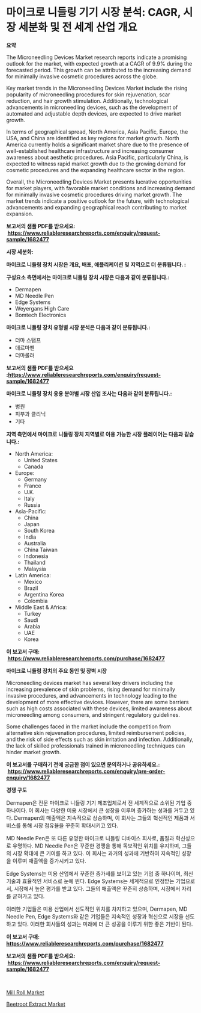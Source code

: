 <p><h1>마이크로 니들링 기기 시장 분석: CAGR, 시장 세분화 및 전 세계 산업 개요</h1></p><p><strong>요약</strong></p>
<p><p>The Microneedling Devices Market research reports indicate a promising outlook for the market, with expected growth at a CAGR of 9.9% during the forecasted period. This growth can be attributed to the increasing demand for minimally invasive cosmetic procedures across the globe.</p><p>Key market trends in the Microneedling Devices Market include the rising popularity of microneedling procedures for skin rejuvenation, scar reduction, and hair growth stimulation. Additionally, technological advancements in microneedling devices, such as the development of automated and adjustable depth devices, are expected to drive market growth.</p><p>In terms of geographical spread, North America, Asia Pacific, Europe, the USA, and China are identified as key regions for market growth. North America currently holds a significant market share due to the presence of well-established healthcare infrastructure and increasing consumer awareness about aesthetic procedures. Asia Pacific, particularly China, is expected to witness rapid market growth due to the growing demand for cosmetic procedures and the expanding healthcare sector in the region.</p><p>Overall, the Microneedling Devices Market presents lucrative opportunities for market players, with favorable market conditions and increasing demand for minimally invasive cosmetic procedures driving market growth. The market trends indicate a positive outlook for the future, with technological advancements and expanding geographical reach contributing to market expansion.</p></p>
<p><strong>보고서의 샘플 PDF를 받으세요: &nbsp;<a href="https://www.reliableresearchreports.com/enquiry/request-sample/1682477">https://www.reliableresearchreports.com/enquiry/request-sample/1682477</a></strong></p>
<p><strong>시장 세분화:</strong></p>
<p><strong> 마이크로 니들링 장치 시장은 개요, 배포, 애플리케이션 및 지역으로 더 분류됩니다. :</strong></p>
<p><strong>구성요소 측면에서는 마이크로 니들링 장치 시장은 다음과 같이 분류됩니다.:</strong></p>
<p><ul><li>Dermapen</li><li>MD Needle Pen</li><li>Edge Systems</li><li>Weyergans High Care</li><li>Bomtech Electronics</li></ul></p>
<p><strong> 마이크로 니들링 장치 유형별 시장 분석은 다음과 같이 분류됩니다.:</strong></p>
<p><ul><li>더마 스탬프</li><li>데르마펜</li><li>더마롤러</li></ul></p>
<p><strong>보고서의 샘플 PDF를 받으세요 :<a href="https://www.reliableresearchreports.com/enquiry/request-sample/1682477">https://www.reliableresearchreports.com/enquiry/request-sample/1682477</a></strong></p>
<p><strong> 마이크로 니들링 장치 응용 분야별 시장 산업 조사는 다음과 같이 분류됩니다.:</strong></p>
<p><ul><li>병원</li><li>피부과 클리닉</li><li>기타</li></ul></p>
<p><strong>지역 측면에서 마이크로 니들링 장치 지역별로 이용 가능한 시장 플레이어는 다음과 같습니다.:</strong></p>
<p><ul>
    <li>
        North America:
        <ul>
            <li>United States</li>
            <li>Canada</li>
        </ul>
    </li>
    <li>
        Europe:
        <ul>
            <li>Germany</li>
            <li>France</li>
            <li>U.K.</li>
            <li>Italy</li>
            <li>Russia</li>
        </ul>
    </li>
    <li>
        Asia-Pacific:
        <ul>
            <li>China</li>
            <li>Japan</li>
            <li>South Korea</li>
            <li>India</li>
            <li>Australia</li>
            <li>China Taiwan</li>
            <li>Indonesia</li>
            <li>Thailand</li>
            <li>Malaysia</li>
        </ul>
    </li>
    <li>
        Latin America:
        <ul>
            <li>Mexico</li>
            <li>Brazil</li>
            <li>Argentina Korea</li>
            <li>Colombia</li>
        </ul>
    </li>
    <li>
        Middle East & Africa:
        <ul>
            <li>Turkey</li>
            <li>Saudi</li>
            <li>Arabia</li>
            <li>UAE</li>
            <li>Korea</li>
        </ul>
    </li>
    </ul></p>
<p><strong>이 보고서 구매: &nbsp;<a href="https://www.reliableresearchreports.com/purchase/1682477">https://www.reliableresearchreports.com/purchase/1682477</a></strong></p>
<p><strong>마이크로 니들링 장치의 주요 동인 및 장벽 시장</strong></p>
<p><p>Microneedling devices market has several key drivers including the increasing prevalence of skin problems, rising demand for minimally invasive procedures, and advancements in technology leading to the development of more effective devices. However, there are some barriers such as high costs associated with these devices, limited awareness about microneedling among consumers, and stringent regulatory guidelines.</p><p>Some challenges faced in the market include the competition from alternative skin rejuvenation procedures, limited reimbursement policies, and the risk of side effects such as skin irritation and infection. Additionally, the lack of skilled professionals trained in microneedling techniques can hinder market growth.</p></p>
<p><strong>이 보고서를 구매하기 전에 궁금한 점이 있으면 문의하거나 공유하세요.: &nbsp;<a href="https://www.reliableresearchreports.com/enquiry/pre-order-enquiry/1682477">https://www.reliableresearchreports.com/enquiry/pre-order-enquiry/1682477</a></strong></p>
<p><strong>경쟁 구도</strong></p>
<p><p>Dermapen은 전문 마이크로 니들링 기기 제조업체로서 전 세계적으로 소위된 기업 중 하나이다. 이 회사는 다양한 미용 시장에서 큰 성장을 이루며 증가하는 성과를 거두고 있다. Dermapen의 매출액은 지속적으로 상승하며, 이 회사는 그들의 혁신적인 제품과 서비스를 통해 시장 점유율을 꾸준히 확대시키고 있다.</p><p>MD Needle Pen은 또 다른 유명한 마이크로 니들링 디바이스 회사로, 품질과 혁신성으로 유명하다. MD Needle Pen은 꾸준한 경쟁을 통해 독보적인 위치를 유지하며, 그들의 시장 확대에 큰 기여를 하고 있다. 이 회사는 과거의 성과에 기반하여 지속적인 성장을 이루며 매출액을 증가시키고 있다.</p><p>Edge Systems는 미용 산업에서 꾸준한 증가세를 보이고 있는 기업 중 하나이며, 최신 기술과 효율적인 서비스로 눈에 띈다. Edge Systems는 세계적으로 인정받는 기업으로서, 시장에서 높은 평가를 받고 있다. 그들의 매출액은 꾸준히 상승하며, 시장에서 자리를 굳혀가고 있다.</p><p>이러한 기업들은 미용 산업에서 선도적인 위치를 차지하고 있으며, Dermapen, MD Needle Pen, Edge Systems와 같은 기업들은 지속적인 성장과 혁신으로 시장을 선도하고 있다. 이러한 회사들의 성과는 미래에 더 큰 성공을 이루기 위한 좋은 기반이 된다.</p></p>
<p><strong>이 보고서 구매: &nbsp; <a href="https://www.reliableresearchreports.com/purchase/1682477">https://www.reliableresearchreports.com/purchase/1682477</a></strong></p>
<p><strong>보고서의 샘플 PDF를 받으세요: &nbsp;<a href="https://www.reliableresearchreports.com/enquiry/request-sample/1682477">https://www.reliableresearchreports.com/enquiry/request-sample/1682477</a></strong><strong></strong></p>
<p>&nbsp;</p>
<p><p><a href="https://military-diascia-e68.notion.site/Mill-Roll-Market-Provides-Detailed-Segmentation-of-this-Market-based-on-Type-Application-and-Regio-4d278c0d1c5f46e9b822486bdbc6bf05">Mill Roll Market</a></p><p><a href="https://github.com/edytherolanlouisejk1miz0wig/Market-Research-Report-List-1/blob/main/beetroot-extract-market.md">Beetroot Extract Market</a></p></p>
